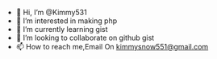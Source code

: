 - 👋 Hi, I’m @Kimmy531
- 👀 I’m interested in making php
- 🌱 I’m currently learning gist
- 💞️ I’m looking to collaborate on github gist
- 📫 How to reach me,Email On kimmysnow551@gmail.com

<!---
Kimmy531/Kimmy531 is a ✨ special ✨ repository because its `README.md` (this file) appears on your GitHub profile.
You can click the Preview link to take a look at your changes.
--->
